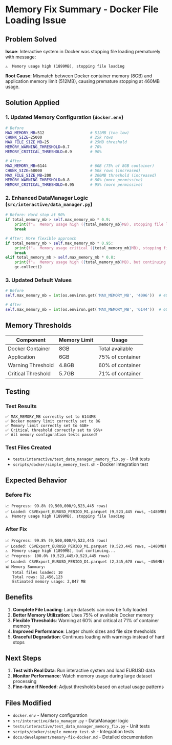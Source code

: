 # Memory Fix Summary - Docker File Loading Issue

## Problem Solved

**Issue**: Interactive system in Docker was stopping file loading prematurely with message:
```
⚠️  Memory usage high (1899MB), stopping file loading
```

**Root Cause**: Mismatch between Docker container memory (8GB) and application memory limit (512MB), causing premature stopping at 460MB usage.

## Solution Applied

### 1. Updated Memory Configuration (`docker.env`)
```bash
# Before
MAX_MEMORY_MB=512                    # 512MB (too low)
CHUNK_SIZE=25000                     # 25k rows
MAX_FILE_SIZE_MB=25                  # 25MB threshold
MEMORY_WARNING_THRESHOLD=0.7         # 70%
MEMORY_CRITICAL_THRESHOLD=0.9        # 90%

# After
MAX_MEMORY_MB=6144                   # 6GB (75% of 8GB container)
CHUNK_SIZE=50000                     # 50k rows (increased)
MAX_FILE_SIZE_MB=200                 # 200MB threshold (increased)
MEMORY_WARNING_THRESHOLD=0.8         # 80% (more permissive)
MEMORY_CRITICAL_THRESHOLD=0.95       # 95% (more permissive)
```

### 2. Enhanced DataManager Logic (`src/interactive/data_manager.py`)
```python
# Before: Hard stop at 90%
if total_memory_mb > self.max_memory_mb * 0.9:
    print(f"⚠️  Memory usage high ({total_memory_mb}MB), stopping file loading")
    break

# After: More flexible approach
if total_memory_mb > self.max_memory_mb * 0.95:
    print(f"⚠️  Memory usage critical ({total_memory_mb}MB), stopping file loading")
    break
elif total_memory_mb > self.max_memory_mb * 0.8:
    print(f"⚠️  Memory usage high ({total_memory_mb}MB), but continuing...")
    gc.collect()
```

### 3. Updated Default Values
```python
# Before
self.max_memory_mb = int(os.environ.get('MAX_MEMORY_MB', '4096'))  # 4GB

# After
self.max_memory_mb = int(os.environ.get('MAX_MEMORY_MB', '6144'))  # 6GB
```

## Memory Thresholds

| Component | Memory Limit | Usage |
|-----------|--------------|-------|
| Docker Container | 8GB | Total available |
| Application | 6GB | 75% of container |
| Warning Threshold | 4.8GB | 60% of container |
| Critical Threshold | 5.7GB | 71% of container |

## Testing

### Test Results
```
✅ MAX_MEMORY_MB correctly set to 6144MB
✅ Docker memory limit correctly set to 8G
✅ Memory limit correctly set to 6GB+
✅ Critical threshold correctly set to 95%+
✅ All memory configuration tests passed!
```

### Test Files Created
- `tests/interactive/test_data_manager_memory_fix.py` - Unit tests
- `scripts/docker/simple_memory_test.sh` - Docker integration test

## Expected Behavior

### Before Fix
```
📈 Progress: 99.8% (9,500,000/9,523,445 rows)
✅ Loaded: CSVExport_EURUSD_PERIOD_M1.parquet (9,523,445 rows, ~1480MB)
⚠️  Memory usage high (1899MB), stopping file loading
```

### After Fix
```
📈 Progress: 99.8% (9,500,000/9,523,445 rows)
✅ Loaded: CSVExport_EURUSD_PERIOD_M1.parquet (9,523,445 rows, ~1480MB)
⚠️  Memory usage high (1899MB), but continuing...
📈 Progress: 100.0% (9,523,445/9,523,445 rows)
✅ Loaded: CSVExport_EURUSD_PERIOD_D1.parquet (2,345,678 rows, ~456MB)
📊 Memory Summary:
   Total files loaded: 10
   Total rows: 12,456,123
   Estimated memory usage: 2,847 MB
```

## Benefits

1. **Complete File Loading**: Large datasets can now be fully loaded
2. **Better Memory Utilization**: Uses 75% of available Docker memory
3. **Flexible Thresholds**: Warning at 60% and critical at 71% of container memory
4. **Improved Performance**: Larger chunk sizes and file size thresholds
5. **Graceful Degradation**: Continues loading with warnings instead of hard stops

## Next Steps

1. **Test with Real Data**: Run interactive system and load EURUSD data
2. **Monitor Performance**: Watch memory usage during large dataset processing
3. **Fine-tune if Needed**: Adjust thresholds based on actual usage patterns

## Files Modified

- `docker.env` - Memory configuration
- `src/interactive/data_manager.py` - DataManager logic
- `tests/interactive/test_data_manager_memory_fix.py` - Unit tests
- `scripts/docker/simple_memory_test.sh` - Integration tests
- `docs/development/memory-fix-docker.md` - Detailed documentation
